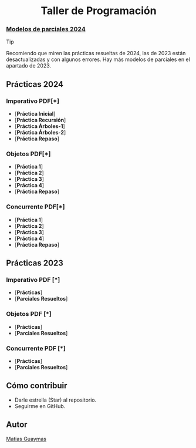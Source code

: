 <h1 align="center"> Taller de Programación </h1>

### [**Modelos de parciales 2024**](https://github.com/MatiasGuaymas/CADP-Practicas/tree/main/Parciales)

> [!TIP]
> Recomiendo que miren las prácticas resueltas de 2024, las de 2023 están desactualizadas y con algunos errores.
> Hay más modelos de parciales en el apartado de 2023.

## Prácticas 2024
### Imperativo PDF[*]
* [**Práctica Inicial**]
* [**Práctica Recursión**]
* [**Práctica Árboles-1**]
* [**Práctica Árboles-2**]
* [**Práctica Repaso**]

### Objetos PDF[*]
* [**Práctica 1**]
* [**Práctica 2**]
* [**Práctica 3**]
* [**Práctica 4**]
* [**Práctica Repaso**]

### Concurrente PDF[*]
* [**Práctica 1**]
* [**Práctica 2**]
* [**Práctica 3**]
* [**Práctica 4**]
* [**Práctica Repaso**]

## Prácticas 2023
### Imperativo PDF [*]
* [**Prácticas**]
* [**Parciales Resueltos**]

### Objetos PDF [*]
* [**Prácticas**]
* [**Parciales Resueltos**]

### Concurrente PDF [*]
* [**Prácticas**] 
* [**Parciales Resueltos**]

## Cómo contribuir
* Darle estrella (Star) al repositorio.
* Seguirme en GitHub.

## Autor

[Matias Guaymas](https://www.linkedin.com/in/matiasguaymas/)
